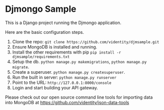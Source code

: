 Djmongo Sample
==============


This is a Django project running the Djmongo application.

Here are the basic configuration steps.


1. Clone the repo: `git clone https://github.com/videntity/djmsample.git`
2. Ensure MongoDB is installed and running.
3. Install the other requirements with pip `pip install -r djmsample/requirements.txt`
4. Setup the db. `python manage.py makemigrations`, `python manage.py migrate`.
5. Create a superuser. `python manage.py createsuperuser`.
6. Run the built in server:  `python manage.py runserver`  
7. Point to the URL: `http://127.0.0.1:8000/console`
8. Login and start building your API gateway.

Please check out our open source command line tools for importing data into MongoDB at https://github.com/videntity/json-data-tools


